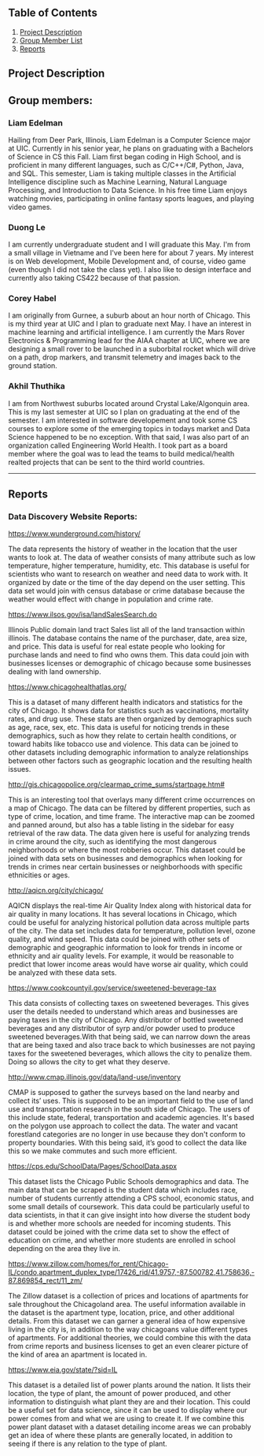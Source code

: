 ## Table of Contents
1. [Project Description](https://github.com/ledelma2/Blue-Line/blob/master/README.md#project-description)
2. [Group Member List](https://github.com/ledelma2/Blue-Line/blob/master/README.md#group-members)
3. [Reports](https://github.com/ledelma2/Blue-Line/blob/master/README.md#reports)


## Project Description



## Group members: 

###  Liam Edelman
Hailing from Deer Park, Illinois, Liam Edelman is a Computer Science major at UIC. Currently in his senior year, he plans on graduating with a Bachelors of Science in CS this Fall. Liam first began coding in High School, and is proficient in many different languages, such as C/C++/C#, Python, Java, and SQL. This semester, Liam is taking multiple classes in the Artificial Intelligence discipline such as Machine Learning, Natural Language Processing, and Introduction to Data Science. In his free time Liam enjoys watching movies, participating in online fantasy sports leagues, and playing video games. 

###  Duong Le
I am currently undergraduate student and I will graduate this May. I'm from a small village in Vietname and I've been here for about 7 years. My interest is on Web development, Mobile Development and, of course, video game (even though I did not take the class yet). I also like to design interface and currently also taking CS422 because of that passion.
      
### Corey Habel
I am originally from Gurnee, a suburb about an hour north of Chicago. This is my third year at UIC and I plan to graduate next May. I have an interest in machine learning and artificial intelligence. I am currently the Mars Rover Electronics & Programming lead for the AIAA chapter at UIC, where we are designing a small rover to be launched in a suborbital rocket which will drive on a path, drop markers, and transmit telemetry and images back to the ground station.
    
### Akhil Thuthika
I am from Northwest suburbs located around Crystal Lake/Algonquin area. This is my last semester at UIC so I plan on graduating at the end of the semester. I am interested in software developement and took some CS courses to explore some of the emerging topics in todays market and Data Science happened to be no exception. With that said, I was also part of an organization called Engineering World Health. I took part as a board member where the goal was to lead the teams to build medical/health realted projects that can be sent to the third world countries.

---

## Reports

### Data Discovery Website Reports:

https://www.wunderground.com/history/

The data represents the history of weather in the location that the user wants to look at. The data of weather consists of many attribute such as low temperature, higher temperature, humidity, etc. This database is useful for scientists who want to research on weather and need data to work with. It organized by date or the time of the day depend on the user setting. This data set would join with census database or crime database because the weather would effect with change in population and crime rate.
 
https://www.ilsos.gov/isa/landSalesSearch.do

Illinois Public domain land tract Sales list all of the land transaction within illinois. The database contains the name of the purchaser, date, area size, and price. This data is useful for real estate people who looking for purchase lands and need to find who owns them. This data could join with businesses licenses or demographic of chicago because some businesses dealing with land ownership.

https://www.chicagohealthatlas.org/

This is a dataset of many different health indicators and statistics for the city of Chicago. It shows data for statistics such as vaccinations, mortality rates, and drug use. These stats are then organized by demographics such as age, race, sex, etc. This data is useful for noticing trends in these demographics, such as how they relate to certain health conditions, or toward habits like tobacco use and violence. This data can be joined to other datasets including demographic information to analyze relationships between other factors such as geographic location and the resulting health issues.

http://gis.chicagopolice.org/clearmap_crime_sums/startpage.htm#

This is an interesting tool that overlays many different crime occurrences on a map of Chicago. The data can be filtered by different properties, such as type of crime, location, and time frame. The interactive map can be zoomed and panned around, but also has a table listing in the sidebar for easy retrieval of the raw data. The data given here is useful for analyzing trends in crime around the city, such as identifying the most dangerous neighborhoods or where the most robberies occur. This dataset could be joined with data sets on businesses and demographics when looking for trends in crimes near certain businesses or neighborhoods with specific ethnicities or ages.

http://aqicn.org/city/chicago/

AQICN displays the real-time Air Quality Index along with historical data for air quality in many locations. It has several locations in Chicago, which could be useful for analyzing historical pollution data across multiple parts of the city. The data set includes data for temperature, pollution level, ozone quality, and wind speed. This data could be joined with other sets of demographic and geographic information to look for trends in income or ethnicity and air quality levels. For example, it would be reasonable to predict that lower income areas would have worse air quality, which could be analyzed with these data sets.

https://www.cookcountyil.gov/service/sweetened-beverage-tax

This data consists of collecting taxes on sweetened beverages. This gives user the details needed to understand which areas and businesses are paying taxes in the city of Chicago. Any distributor of bottled sweetened beverages and any distributor of syrp and/or powder used to produce sweetened beverages.With that being said, we can narrow down the areas that are being taxed and also trace back to which businesses are not paying taxes for the sweetened beverages, which allows the city to penalize them. Doing so allows the city to get what they deserve.

http://www.cmap.illinois.gov/data/land-use/inventory

CMAP is supposed to gather the surveys based on the land nearby and collect its’ uses. This is supposed to be an important field to the use of land use and transportation research in the south side of Chicago. The users of this include state, federal, transportation and academic agencies. It's based on the polygon use approach to collect the data. The water and vacant forestland categories are no longer in use because they don't conform to property boundaries. With this being said, it’s good to collect the data like this so we make commutes and such more efficient. 


https://cps.edu/SchoolData/Pages/SchoolData.aspx

This dataset lists the Chicago Public Schools demographics and data. The main data that can be scraped is the student data which includes race, number of students currently attending a CPS school, economic status, and some small details of coursework. This data could be particularly useful to data scientists, in that it can give insight into how diverse the student body is and whether more schools are needed for incoming students. This dataset could be joined with the crime data set to show the effect of education on crime, and whether more students are enrolled in school depending on the area they live in.

https://www.zillow.com/homes/for_rent/Chicago-IL/condo,apartment_duplex_type/17426_rid/41.9757,-87.500782,41.758636,-87.869854_rect/11_zm/

The Zillow dataset is a collection of prices and locations of apartments for sale throughout the Chicagoland area. The useful information available in the dataset is the apartment type, location, price, and other additional details. From this dataset we can garner a general idea of how expensive living in the city is, in addition to the way chicagoans value different types of apartments. For additional theories, we could combine this with the data from crime reports and business licenses to get an even clearer picture of the kind of area an apartment is located in. 

https://www.eia.gov/state/?sid=IL

This dataset is a detailed list of power plants around the nation. It lists their location, the type of plant, the amount of power produced, and other information to distinguish what plant they are and their location. This could be a useful set for data science, since it can be used to display where our power comes from and what we are using to create it. If we combine this power plant dataset with a dataset detailing income areas we can probably get an idea of where these plants are generally located, in addition to seeing if there is any relation to the type of plant.


